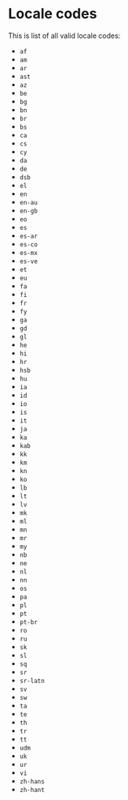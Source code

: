 Locale codes
============

This is list of all valid locale codes:

- `af`
- `am`
- `ar`
- `ast`
- `az`
- `be`
- `bg`
- `bn`
- `br`
- `bs`
- `ca`
- `cs`
- `cy`
- `da`
- `de`
- `dsb`
- `el`
- `en`
- `en-au`
- `en-gb`
- `eo`
- `es`
- `es-ar`
- `es-co`
- `es-mx`
- `es-ve`
- `et`
- `eu`
- `fa`
- `fi`
- `fr`
- `fy`
- `ga`
- `gd`
- `gl`
- `he`
- `hi`
- `hr`
- `hsb`
- `hu`
- `ia`
- `id`
- `io`
- `is`
- `it`
- `ja`
- `ka`
- `kab`
- `kk`
- `km`
- `kn`
- `ko`
- `lb`
- `lt`
- `lv`
- `mk`
- `ml`
- `mn`
- `mr`
- `my`
- `nb`
- `ne`
- `nl`
- `nn`
- `os`
- `pa`
- `pl`
- `pt`
- `pt-br`
- `ro`
- `ru`
- `sk`
- `sl`
- `sq`
- `sr`
- `sr-latn`
- `sv`
- `sw`
- `ta`
- `te`
- `th`
- `tr`
- `tt`
- `udm`
- `uk`
- `ur`
- `vi`
- `zh-hans`
- `zh-hant`
